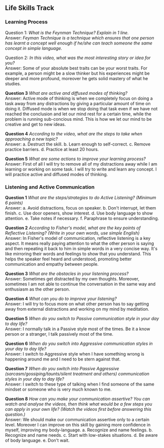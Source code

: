 ## Life Skills Track

### Learning Process

Question 1: 
*What is the Feynman Technique? Explain in 1 line.*  
Answer: 
*Feyman Technique is a technique which ensures that one person has learnt a concept well enough if he/she can teach someone the same concept in simple language.*

Question 2: 
*In this video, what was the most interesting story or idea for you?*  
Answer:
Some of your absolute best traits can be your worst traits. For example, a person might be a slow thinker but his experiences might be deeper and more profound, moreover he gets solid mastery of what he studies.

**Question 3**
*What are active and diffused modes of thinking?*  
Answer: 
Active mode of thinking is when we completely focus on doing a task away from any distractions by giving a particular amount of time on doing it. Diffused mode is when we stop doing that task even if we have not reached the conclusion and let our mind rest for a certain time, while the problem is running sub-concious mind. This is how we let our mind to be creative and get to new ideas.

**Question 4**
*According to the video, what are the steps to take when approaching a new topic?*  
Answer: 
a. Destruct the skill.
b. Learn enough to self-correct.
c. Remove practice barriers.
d. Practice at least 20 hours.

**Question 5**
*What are some actions to improve your learning process?*  
Answer: 
First of all I will try to remove all of my distractions away while I am learning or working on some task. I will try to write and learn any concept. I will practice active and diffused modes of thinking.

### Listening and Active Communication

**Question 1**
*What are the steps/strategies to do Active Listening? (Minimum 6 points)*  
Answer: 
a. Avoid distractions, focus on speaker.
b. Don't interrupt, let them finish.
c. Use door openers, show interest.
d. Use body language to show attention.
e. Take notes if necessary.
f. Paraphrase to ensure understanding.

**Question 2**
*According to Fisher's model, what are the key points of Reflective Listening? (Write in your own words, use simple English)*  
Answer: 
In Fisher's model of communication, reflective listening is a key aspect. It means really paying attention to what the other person is saying and then repeating it back to him in simple words in a very concise way. It's like mirroring their words and feelings to show that you understand. This helps the speaker feel heard and understood, promoting better communication and empathy between people.

**Question 3**
*What are the obstacles in your listening process?*  
Answer: 
Sometimes get distracted by my own thoughts. Moreover, sometimes I am not able to continue the conversation in the same way and enthusiasm as the other person.

**Question 4**
*What can you do to improve your listening?*  
Answer: 
I will try to focus more on what other person has to say getting away from external distractions and working on my mind by meditation.

**Question 5**
*When do you switch to Passive communication style in your day to day life?*  
Answer: 
I normally talk in a Passive style most of the times. Be it a know person or a stranger, I talk passively most of the time.

**Question 6**
*When do you switch into Aggressive communication styles in your day to day life?*  
Answer: 
I switch to Aggressive style when I have something wrong is happening around me and I need to be stern against that.

**Question 7**
*When do you switch into Passive Aggressive (sarcasm/gossiping/taunts/silent treatment and others) communication styles in your day to day life?*  
Answer: 
I switch to these type of talking when I find someone of the same mindset or someone who is very much known to me.

**Question 8**
*How can you make your communication assertive? You can watch and analyse the videos, then think what would be a few steps you can apply in your own life? (Watch the videos first before answering this question.)*  
Answer: We should make our communication assertive only to a certain level. Moreover I can improve on this skill by gaining more confidence in myself, improving my body-language.
a. Recognize and name feelings.
b. Recognize and name needs.
c. Start with low-stakes situations.
d. Be aware of body language.
e. Don't wait.
